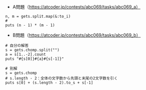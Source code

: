 - A問題（https://atcoder.jp/contests/abc069/tasks/abc069_a）
```
n, m = gets.split.map(&:to_i)
# 
puts (n - 1) * (m - 1)
```

- B問題（https://atcoder.jp/contests/abc069/tasks/abc069_b）
```
# 自分の解答
s = gets.chomp.split("")
a = s[1..-2].count
puts "#{s[0]}#{a}#{s[-1]}"

# 別解
s = gets.chomp
# s.length - 2：全体の文字数から先頭と末尾の2文字数を引く
puts s[0] + (s.length - 2).to_s + s[-1]
```
